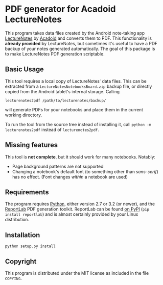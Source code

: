 PDF generator for Acadoid LectureNotes
======================================

This program takes data files created by the Android note-taking app
[LectureNotes][LN] by [Acadoid][acadoid] and converts them to PDF. This
functionality is **already provided** by LectureNotes, but sometimes it's
useful to have a PDF backup of your notes generated automatically. The goal
of this package is to make LectureNotes PDF generation scriptable.

## Basic Usage

This tool requires a local copy of LectureNotes' data files. This can be
extracted from a `LectureNotesNotebooksBoard.zip` backup file, or directly
copied from the Android tablet's internal storage. Calling

    lecturenotes2pdf /path/to/lecturenotes/backup/

will generate PDFs for your notebooks and place them in the current working
directory.

To run the tool from the source tree instead of installing it, call
`python -m lecturenotes2pdf` instead of `lecturenotes2pdf`.

## Missing features

This tool is **not complete**, but it should work for many notebooks. Notably:

 - Page background patterns are not supported
 - Changing a notebook's default font (to something other than *sans-serif*)
   has no effect. (Font changes *within* a notebook are used)

## Requirements

The program requires [Python][py], either version 2.7 or 3.2 (or newer), and the
[ReportLab][rptlab] PDF generation toolkit. ReportLab can be found
[on PyPI][rptlab-pypi] (`pip install reportlab`) and is almost certainly provided
by your Linux distribution.

## Installation

    python setup.py install

## Copyright

This program is distributed under the MIT license as included in the file `COPYING`.


[LN]: https://play.google.com/store/apps/details?id=com.acadoid.lecturenotes
[acadoid]: https://www.acadoid.com/
[py]: https://www.python.org/
[rptlab]: https://www.reportlab.com/opensource/
[rptlab-pypi]: https://pypi.python.org/pypi/reportlab
